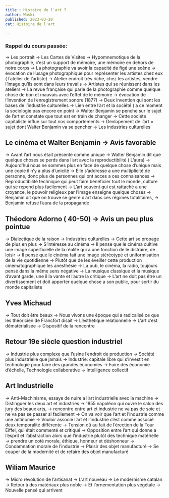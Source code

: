 ```yaml
---
title : Histoire de l'art 7
author: Waski   
published: 2023-03-20  
cat: Histoire de l'art

...
```


### Rappel du cours passée:

->  Les portrait 
-> Les Cartes de Visites 
-> Hypomnemotique de la photographie, c’est un support de mémoire, une mémoire en dehors de notre corps 
-> La photographie va avoir la capacité de figé une scène 
-> évocation de l’usage photographique pour représenter les artistes chez eux ( l’atelier de l’artiste)
-> Atelier endroit très riche, chez les artistes, vendre l’image qu’ils sont dans leurs travails 
-> Artistes qui se réunissent dans les ateliers
-> La revue française qui parle de la photographie comme quelque chose de bon et mauvais avec l’effet de le mémoire 
-> évocation de l’invention de l’enregistrement sonore (1877)
-> Deux invention qui sont les bases de l’industrie culturelles 
-> Lien entre l’art et la société ( a ce moment la sociologie pas encore en point 
-> Walter Benjamin se penche sur le sujet de l’art et constate que tout est en train de changer 
-> Cette société capitaliste influe sur tout nos comportements 
-> Devlopement de l’art = sujet dont Walter Benjamin va se pencher 
-> Les industries culturelles 


## Le cinéma et Walter Benjamin -> Avis favorable

-> Avant l’art nous était présente comme unique 
-> Walter Benjamin dit que quelque choses se perds dans l’art avec la reproductibilité ( L’aura) 
-> Aujourd’hui nous ne sommes plus en face de quelque chose d’unique mais une copie il n’y a plus d’unicité 
-> Elle s’addresse a une multiplicité de personne, donc plus de personnes qui ont acces a ces connaisances 
-> Reproductibilité technique qui peut faire bénéficier tout le monde, culture qui se repend plus facilement
-> L’art souvent qui est rattaché a une croyance, le pouvoir religieux par l’image enseigne quelque choses 
-> Benjamin dit que on trouve se genre d’art dans ces régimes totalitaires, 
-> Benjamin refuse l’aura de la propagande 

## Théodore Adorno ( 40-50) -> Avis un peu plus pointue 

-> Dialectique de la raison 
-> Industries culturelles 
-> Cette art se propage de plus en plus
-> S’intéresse au cinéma 
-> Il pense que le cinéma cultive une image superficielle de la réalité qui a une fonction de le distraire, de loisir 
-> Il pense que le cinéma fait une image stéréotypé et uniformisation de la vie quotidienne 
-> Plutôt que de les éveiller cette production cinématographique les anesthésie 
-> La pub, le cinéma, la radio, toujours pensé dans la même sens négative 
-> La musique classique et la musique d’avant garde, une il la vante et l’autre la critique 
-> L’art ne doit pas être un divertissement et doit apporter quelque chose a son public, pour sortir du monde capitaliste 

## Yves Michaud

-> Tout doit être beaux
-> Nous vivons une époque qui a radicalisé ce que les théoricien de Francfort disait 
-> L’esthétique relationnelle 
-> L’art c’est dématérialisée 
-> Dispositif de la rencontre 

## Retour 19e siècle question industriel 

-> Industrie plus complexe que l’usine l’endroit de production
-> Société plus industrielle que jamais 
-> Industrie: capitale libre qui s’investit en technologie pour faire des grandes économies 
-> Faire des économie d’échelle, Technologie collaborative 
-> Intelligence collectif 

## Art Industrielle 

-> Anti-Machinisme, essaye de nuire a l’art industrielle avec la machine 
-> Distinguer les deux art et industries 
-> 1855 napoléon qui ouvre le salon des jury des beaux arts, 
-> rencontre entre art et industrie ne va pas de soie et ne va pas se passer si facilement 
-> On va voir que l’art et l’industrie comme une antinomie 
-> Vouloir associé l’art et l’industrie c’est comme associé deux temporalité différente 
-> Tension dû au fait de l’érection de la Tour Eiffel, qui était commenté et critiqué 
-> Opposition entre l’art qui donne a l’esprit et l’abstraction alors que l’industrie plutôt des technique matérielle  
-> prendre un coté morale, éthique, honneur et déshonneur 
-> Condamnation morale de l’industrie 
-> Plaisir des objet manufacturé 
-> Se couper de la modernité et de refaire des objet manufacturé 

## Wiliam Maurice 

-> Micro révolution de l’artisanat 
-> L’art nouveau 
-> Le modernisme catalan 
-> Retour à des matériaux plus noble 
-> Et l’ornementation plus végétale
-> Nouvelle pensé qui arrivent 




